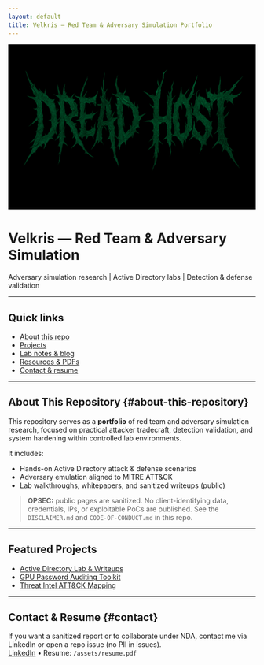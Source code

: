 ```yaml
---
layout: default
title: Velkris — Red Team & Adversary Simulation Portfolio
---
```


<div align="center">
  <img src="/assets/Dread-Host-Banner.png" alt="Velkris banner" style="max-width:100%;height:auto;">
</div>

# Velkris — Red Team & Adversary Simulation

Adversary simulation research | Active Directory labs | Detection & defense validation

---

## Quick links
- [About this repo](/#about-this-repository)
- [Projects](/projects/)
- [Lab notes & blog](/blog/)
- [Resources & PDFs](/assets/)
- [Contact & resume](/#contact)

---

## About This Repository {#about-this-repository}
This repository serves as a **portfolio** of red team and adversary simulation research, focused on practical attacker tradecraft, detection validation, and system hardening within controlled lab environments.

It includes:
- Hands-on Active Directory attack & defense scenarios  
- Adversary emulation aligned to MITRE ATT&CK  
- Lab walkthroughs, whitepapers, and sanitized writeups (public)  

> **OPSEC:** public pages are sanitized. No client-identifying data, credentials, IPs, or exploitable PoCs are published. See the `DISCLAIMER.md` and `CODE-OF-CONDUCT.md` in this repo.

---

## Featured Projects
- [Active Directory Lab & Writeups](/projects/Active-Directory-Lab.md)  
- [GPU Password Auditing Toolkit](/projects/GPU-Password-Auditing.md)  
- [Threat Intel ATT&CK Mapping](/projects/Threat-Intel-Attck-Mapping.md)

---

## Contact & Resume {#contact}
If you want a sanitized report or to collaborate under NDA, contact me via LinkedIn or open a repo issue (no PII in issues).  
[LinkedIn](https://www.linkedin.com/in/perry-jared-r) • Resume: `/assets/resume.pdf`

